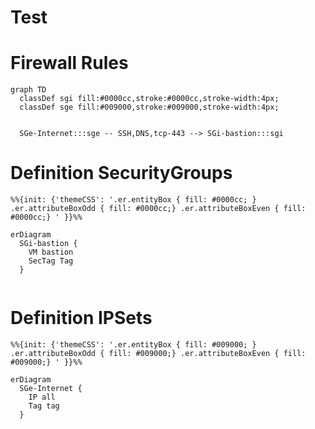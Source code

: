 # Test 

# Firewall Rules
```mermaid
graph TD
  classDef sgi fill:#0000cc,stroke:#0000cc,stroke-width:4px;
  classDef sge fill:#009000,stroke:#009000,stroke-width:4px;


  SGe-Internet:::sge -- SSH,DNS,tcp-443 --> SGi-bastion:::sgi

```

# Definition SecurityGroups
```mermaid
%%{init: {'themeCSS': '.er.entityBox { fill: #0000cc; } .er.attributeBoxOdd { fill: #0000cc;} .er.attributeBoxEven { fill: #0000cc;} ' }}%%

erDiagram 
  SGi-bastion {
    VM bastion
    SecTag Tag
  }
  
```

# Definition IPSets

```mermaid
%%{init: {'themeCSS': '.er.entityBox { fill: #009000; } .er.attributeBoxOdd { fill: #009000;} .er.attributeBoxEven { fill: #009000;} ' }}%%

erDiagram 
  SGe-Internet {
    IP all
    Tag tag
  }
  
```